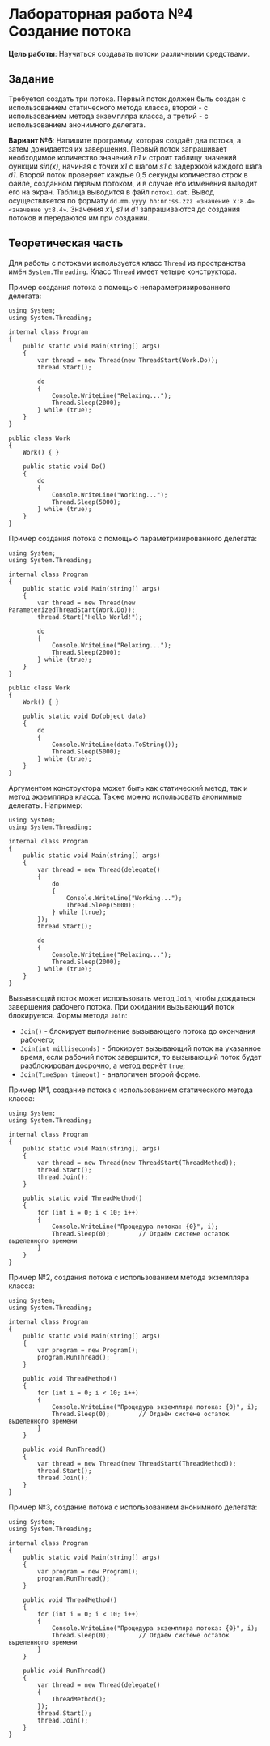 ﻿# Лабораторная работа №4 Создание потока

**Цель работы**: Научиться создавать потоки различными средствами.

## Задание

Требуется создать три потока. Первый поток должен быть создан с использованием статического метода класса, второй - с
использованием метода экземпляра класса, а третий - с использованием анонимного делегата.

**Вариант №6**: Напишите программу, которая создаёт два потока, а затем дожидается их завершения. Первый поток
запрашивает необходимое количество значений *n1* и строит таблицу значений функции *sin(x)*, начиная с точки *x1* с
шагом *s1* с задержкой каждого шага *d1*. Второй поток проверяет каждые 0,5 секунды количество строк в файле, созданном
первым потоком, и в случае его изменения выводит его на экран. Таблица выводится в файл `поток1.dat`. Вывод
осуществляется по формату `dd.mm.yyyy hh:nn:ss.zzz «значение x:8.4» «значение y:8.4»`. Значения *x1*, *s1* и *d1*
запрашиваются до создания потоков и передаются им при создании.

## Теоретическая часть

Для работы с потоками используется класс `Thread` из пространства имён `System.Threading`. Класс `Thread` имеет четыре
конструктора.

Пример создания потока с помощью непараметризированного делегата:

```charp
using System;
using System.Threading;

internal class Program
{
	public static void Main(string[] args)
	{
		var thread = new Thread(new ThreadStart(Work.Do));
		thread.Start();
		
		do
		{
			Console.WriteLine("Relaxing...");
			Thread.Sleep(2000);
		} while (true);
	}
}

public class Work
{
	Work() { }

	public static void Do()
	{
		do
		{
			Console.WriteLine("Working...");
			Thread.Sleep(5000);
		} while (true);
	}
}
```

Пример создания потока с помощью параметризированного делегата:

```charp
using System;
using System.Threading;

internal class Program
{
	public static void Main(string[] args)
	{
		var thread = new Thread(new ParameterizedThreadStart(Work.Do));
		thread.Start("Hello World!");
		
		do
		{
			Console.WriteLine("Relaxing...");
			Thread.Sleep(2000);
		} while (true);
	}
}

public class Work
{
	Work() { }

	public static void Do(object data)
	{
		do
		{
			Console.WriteLine(data.ToString());
			Thread.Sleep(5000);
		} while (true);
	}
}
```

Аргументом конструктора может быть как статический метод, так и метод экземпляра класса. Также можно использовать
анонимные делегаты. Например:

```charp
using System;
using System.Threading;

internal class Program
{
	public static void Main(string[] args)
	{
		var thread = new Thread(delegate() 
		{
			do
			{
				Console.WriteLine("Working...");
				Thread.Sleep(5000);
			} while (true);
		});
		thread.Start();
		
		do
		{
			Console.WriteLine("Relaxing...");
			Thread.Sleep(2000);
		} while (true);
	}
}
```

Вызывающий поток может использовать метод `Join`, чтобы дождаться завершения рабочего потока. При ожидании вызывающий
поток блокируется. Формы метода `Join`:

- `Join()` - блокирует выполнение вызывающего потока до окончания рабочего;
- `Join(int milliseconds)` - блокирует вызывающий поток на указанное время, если рабочий поток завершится, то вызывающий
  поток будет разблокирован досрочно, а метод вернёт `true`;
- `Join(TimeSpan timeout)` - аналогичен второй форме.

Пример №1, создание потока с использованием статического метода класса:

```charp
using System;
using System.Threading;

internal class Program
{
	public static void Main(string[] args)
	{
		var thread = new Thread(new ThreadStart(ThreadMethod));
		thread.Start();
		thread.Join();
	}
	
	public static void ThreadMethod()
	{
		for (int i = 0; i < 10; i++)
		{
			Console.WriteLine("Процедура потока: {0}", i);
			Thread.Sleep(0);        // Отдаём системе остаток выделенного времени
		}
	}
}
```

Пример №2, создания потока с использованием метода экземпляра класса:

```charp
using System;
using System.Threading;

internal class Program
{
	public static void Main(string[] args)
	{
		var program = new Program();
		program.RunThread();
	}
	
	public void ThreadMethod()
	{
		for (int i = 0; i < 10; i++)
		{
			Console.WriteLine("Процедура экземпляра потока: {0}", i);
			Thread.Sleep(0);        // Отдаём системе остаток выделенного времени
		}
	}
	
	public void RunThread()
	{
		var thread = new Thread(new ThreadStart(ThreadMethod));
		thread.Start();
		thread.Join();
	}
}
```

Пример №3, создание потока с использованием анонимного делегата:

```charp
using System;
using System.Threading;

internal class Program
{
	public static void Main(string[] args)
	{
		var program = new Program();
		program.RunThread();
	}
	
	public void ThreadMethod()
	{
		for (int i = 0; i < 10; i++)
		{
			Console.WriteLine("Процедура экземпляра потока: {0}", i);
			Thread.Sleep(0);        // Отдаём системе остаток выделенного времени
		}
	}
	
	public void RunThread()
	{
		var thread = new Thread(delegate()
		{
			ThreadMethod();
		});
		thread.Start();
		thread.Join();
	}
}
```